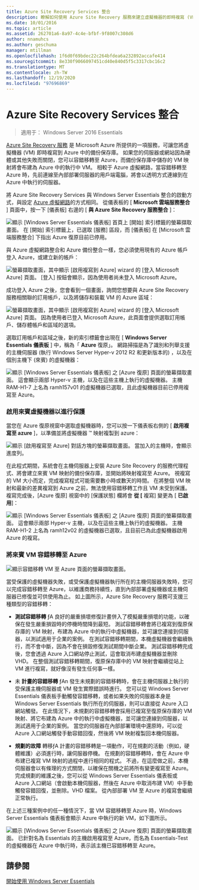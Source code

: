 ```yaml
---
title: Azure Site Recovery Services 整合
description: 瞭解如何使用 Azure Site Recovery 服務來建立虛擬機器的即時複寫 (VM) 儲存在 Azure 的備份保存庫中。
ms.date: 10/01/2016
ms.topic: article
ms.assetid: 262701a6-8a97-4c4e-bfbf-9f8007c308d6
author: nnamuhcs
ms.author: geschuma
manager: mtillman
ms.openlocfilehash: 1f6d0f69bdec22c264bfdea6a232892accafe414
ms.sourcegitcommit: 8e330f9066097451cd40e840d5f5c3317cbc16c2
ms.translationtype: MT
ms.contentlocale: zh-TW
ms.lasthandoff: 12/19/2020
ms.locfileid: "97696869"
---
```

# <a name="azure-site-recovery-services-integration"></a>Azure Site Recovery Services 整合

>適用于： Windows Server 2016 Essentials

[Azure Site Recovery 服務](/azure/site-recovery/) 是 Microsoft Azure 所提供的一項服務，可讓您將虛擬機器 (VM) 即時複寫到 Azure 中的備份保存庫。 如果您的伺服器或網站因為硬體或其他失敗而關閉，您可以容錯移轉至 Azure，而備份保存庫中儲存的 VM 映射將會布建為 Azure 中的執行中 VM。 相較于 Azure 虛擬網路，當容錯移轉至 Azure 時，先前連線至內部部署伺服器的用戶端電腦，將會以透明方式連線到在 Azure 中執行的伺服器。

將 Azure Site Recovery Services 與 Windows Server Essentials 整合的啟動方式，與設定 [Azure 虛擬網路](azure-virtual-network-integration.md)的方式相同。 從儀表板的 [ **Microsoft 雲端服務整合** ] 頁面中，按一下 [儀表板] 右邊的 [ **與 Azure Site Recovery 服務整合** ]：

![顯示 [Windows Server Essentials 儀表板] 首頁上 [開始] 索引標籤的螢幕擷取畫面。 在 [開始] 索引標籤上，已選取 [服務] 區段，而 [儀表板] 在 [Microsoft 雲端服務整合] 下指出 Azure 復原目前已停用。](media/azure-site-recovery-1.PNG)

與 Azure 虛擬網路整合和 Azure 備份整合一樣，您必須使用現有的 Azure 帳戶登入 Azure，或建立新的帳戶：

![螢幕擷取畫面，其中顯示 [啟用複寫到 Azure] wizard 的 [登入 Microsoft Azure] 頁面。 [登入] 按鈕會顯示，因為使用者尚未登入 Microsoft Azure。](media/azure-site-recovery-2.PNG)

成功登入 Azure 之後，您會看到一個畫面，詢問您想要與 Azure Site Recovery 服務相關聯的訂用帳戶，以及將儲存和裝載 VM 的 Azure 區域：

![螢幕擷取畫面，其中顯示 [啟用複寫到 Azure] wizard 的 [登入 Microsoft Azure] 頁面。 因為使用者已登入 Microsoft Azure，此頁面會提供選取訂用帳戶、儲存體帳戶和區域的選項。](media/azure-site-recovery-3.PNG)

選取訂用帳戶和區域之後，新的索引標籤會出現在 [ **Windows Server Essentials 儀表板** ] 中，稱為「 **Azure** 復原」。 網路掃描是為了識別和列舉支援的主機伺服器 (執行 Windows Server Hyper-v 2012 R2 和更新版本的) ，以及在個別主機下 (來賓) 的虛擬機器：

![顯示 [Windows Server Essentials 儀表板] 之 [Azure 復原] 頁面的螢幕擷取畫面。 這會顯示兩部 Hyper-v 主機，以及在這些主機上執行的虛擬機器。 主機 RAM-H1-7 上名為 ramh157v01 的虛擬機器已選取，且此虛擬機器目前已停用複寫至 Azure。](media/azure-site-recovery-4.PNG)

### <a name="enabling-guest-virtual-machines-for-protection"></a>啟用來賓虛擬機器以進行保護

當您在 Azure 復原視窗中選取虛擬機器時，您可以按一下儀表板右側的 [ **啟用複寫至 azure** ]，以準備並將虛擬機器 &trade; 映射複製到 azure：

![顯示 [啟用複寫至 Azure] 對話方塊的螢幕擷取畫面。 當加入的主機時，會顯示進度列。](media/azure-site-recovery-5.PNG)

在此程式期間，系統會在主機伺服器上安裝 Azure Site Recovery 的服務代理程式、將會建立來賓 VM 映射的備份保存庫，並開始將映射複寫至 Azure。 視複寫的 VM 大小而定，完成複寫程式可能需要數小時或數天的時間。 在將整個 VM 映射和最新的差異複寫到 Azure 之前，無法使用容錯移轉工作且 VM 未受到保護。 複寫完成後，[Azure 復原] 視窗中的 [保護狀態] 欄將會 **從 [** 複寫] 變更為 [ **已啟用**]：

![顯示 [Windows Server Essentials 儀表板] 之 [Azure 復原] 頁面的螢幕擷取畫面。 這會顯示兩部 Hyper-v 主機，以及在這些主機上執行的虛擬機器。 主機 RAM-H1-2 上名為 ramh12v02 的虛擬機器已選取，且目前已為此虛擬機器啟用 Azure 的複寫。](media/azure-site-recovery-6.PNG)

### <a name="failover-of-a-guest-vm-to-azure"></a>將來賓 VM 容錯移轉至 Azure

![顯示容錯移轉 VM 至 Azure 頁面的螢幕擷取畫面。](media/azure-site-recovery-7.PNG)

當受保護的虛擬機器失敗，或受保護虛擬機器執行所在的主機伺服器失敗時，您可以完成容錯移轉至 Azure，以維護商務持續性，直到內部部署虛擬機器或主機伺服器已修復並可供使用為止。 如上圖所示，Azure Site Recovery 服務可支援三種類型的容錯移轉：

-   **測試容錯移轉** ƒA 良好的嚴重損壞修復計畫併入了模擬嚴重損壞的功能，以確保在發生嚴重損毀時的停機時間降到最短。 測試容錯移轉會將已複寫到復原保存庫的 VM 映射，布建為 Azure 中的執行中虛擬機器，並可讓您連接到伺服器，以測試適用于企業的案例。 在測試容錯移轉期間，本機虛擬機器會繼續執行，而不會中斷，因為不會在損毀修復測試期間中斷企業。 測試容錯移轉完成後，您會透過 Azure 入口網站停止測試，這會取消布建虛擬機器並刪除 VHD。 在整個測試容錯移轉期間，復原保存庫中的 VM 映射會繼續從站上 VM 進行複寫，就好像沒有發生任何事一樣。

-   未 **計畫的容錯移轉** ƒAn 發生未規劃的容錯移轉時，會在主機伺服器上執行的受保護主機伺服器或 VM 發生實際錯誤時進行。 您可以從 Windows Server Essentials 儀表板手動觸發容錯移轉，或者如果失敗的伺服器本身是 Windows Server Essentials 執行所在的伺服器，則可以直接從 Azure 入口網站觸發。 在此情況下，未規劃的容錯移轉會採用已複寫至復原保存庫的 VM 映射、將它布建為 Azure 中的執行中虛擬機器，並可讓您連線到伺服器，以測試適用于企業的案例。 當您的伺服器在內部部署環境中還原時，可以從 Azure 入口網站觸發手動容錯回復，然後將 VM 映射複製回本機伺服器。

-   **規劃的故障** 轉移ƒA 計畫的容錯移轉是一項動作，可在規劃的活動（例如，硬體維護）必須進行時，讓伺服器停機。 在規劃的容錯移轉時，會在 Azure 中布建已複寫 VM 映射的過程中進行相同的程式。 不過，在這麼做之前，本機伺服器會以有條理的方式關閉，以確保在關機之前將所有變更複寫至 Azure。 完成規劃的維護之後，您可以從 Windows Server Essentials 儀表板或 Azure 入口網站（會啟動本機伺服器，然後在 Azure 中取消布建 VM）中手動觸發容錯回復，並刪除。VHD 檔案。 從內部部署 VM 至 Azure 的複寫會繼續正常執行。

在上述三種案例中的任一種情況下，當 VM 容錯移轉至 Azure 時，Windows Server Essentials 儀表板會顯示 Azure 中執行的新 VM，如下圖所示。

![顯示 [Windows Server Essentials 儀表板] 之 [Azure 復原] 頁面的螢幕擷取畫面。 已針對名為 Essentials 的主機啟用複寫至 Azure，而名為 Essentials-Test 的虛擬機器在 Azure 中執行時，表示該主機已容錯移轉至 Azure。](media/azure-site-recovery-8.PNG)

<a name="see-also"></a>請參閱
--------
[開始使用 Windows Server Essentials](get-started.md)